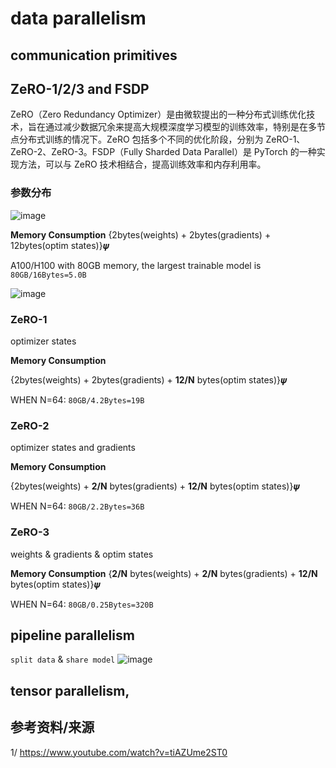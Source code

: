 
# data parallelism
## communication primitives

## ZeRO-1/2/3 and FSDP

ZeRO（Zero Redundancy Optimizer）是由微软提出的一种分布式训练优化技术，旨在通过减少数据冗余来提高大规模深度学习模型的训练效率，特别是在多节点分布式训练的情况下。ZeRO 包括多个不同的优化阶段，分别为 ZeRO-1、ZeRO-2、ZeRO-3。FSDP（Fully Sharded Data Parallel）是 PyTorch 的一种实现方法，可以与 ZeRO 技术相结合，提高训练效率和内存利用率。

### 参数分布
![image](https://github.com/user-attachments/assets/a14f2aac-8500-4f49-be94-10fe913969e6)

**Memory Consumption**
{2bytes(weights) + 2bytes(gradients) + 12bytes(optim states)}𝝍

A100/H100 with 80GB memory, the largest trainable model is
```80GB/16Bytes=5.0B```


![image](https://github.com/user-attachments/assets/2516b01a-69ca-4f51-a31f-5984e4e254a1)

### ZeRO-1

optimizer states

**Memory Consumption**

{2bytes(weights) + 2bytes(gradients) + **12/N** bytes(optim states)}𝝍

WHEN N=64:
```80GB/4.2Bytes=19B```

### ZeRO-2

optimizer states and gradients

**Memory Consumption**

{2bytes(weights) + **2/N** bytes(gradients) + **12/N** bytes(optim states)}𝝍

WHEN N=64:
```80GB/2.2Bytes=36B```

### ZeRO-3
weights & gradients & optim states

**Memory Consumption**
{**2/N** bytes(weights) + **2/N** bytes(gradients) + **12/N** bytes(optim states)}𝝍

WHEN N=64:
```80GB/0.25Bytes=320B```

## pipeline parallelism
```split data``` & ```share model```
![image](https://github.com/user-attachments/assets/c606eb40-48ca-48bf-8381-a728fb0960c0)


## tensor parallelism,

## 参考资料/来源
1/ https://www.youtube.com/watch?v=tiAZUme2ST0

